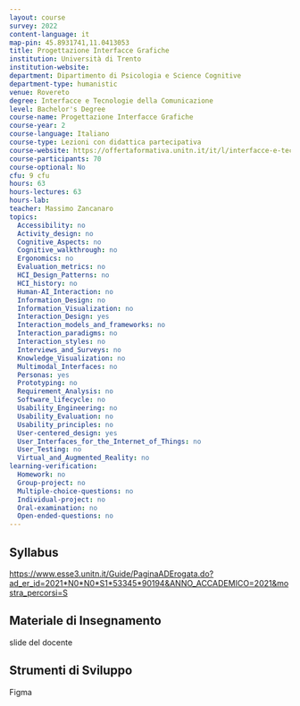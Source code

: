 ```yaml
---
layout: course
survey: 2022
content-language: it
map-pin: 45.8931741,11.0413053
title: Progettazione Interfacce Grafiche
institution: Università di Trento
institution-website:  
department: Dipartimento di Psicologia e Science Cognitive
department-type: humanistic
venue: Rovereto
degree: Interfacce e Tecnologie della Comunicazione
level: Bachelor's Degree
course-name: Progettazione Interfacce Grafiche
course-year: 2
course-language: Italiano
course-type: Lezioni con didattica partecipativa
course-website: https://offertaformativa.unitn.it/it/l/interfacce-e-tecnologie-della-comunicazione
course-participants: 70
course-optional: No
cfu: 9 cfu
hours: 63
hours-lectures: 63
hours-lab: 
teacher: Massimo Zancanaro
topics: 
  Accessibility: no
  Activity_design: no
  Cognitive_Aspects: no
  Cognitive_walkthrough: no
  Ergonomics: no
  Evaluation_metrics: no
  HCI_Design_Patterns: no
  HCI_history: no
  Human-AI_Interaction: no
  Information_Design: no
  Information_Visualization: no
  Interaction_Design: yes
  Interaction_models_and_frameworks: no
  Interaction_paradigms: no
  Interaction_styles: no
  Interviews_and_Surveys: no
  Knowledge_Visualization: no
  Multimodal_Interfaces: no
  Personas: yes
  Prototyping: no
  Requirement_Analysis: no
  Software_lifecycle: no
  Usability_Engineering: no
  Usability_Evaluation: no
  Usability_principles: no
  User-centered_design: yes
  User_Interfaces_for_the_Internet_of_Things: no
  User_Testing: no
  Virtual_and_Augmented_Reality: no
learning-verification: 
  Homework: no 
  Group-project: no 
  Multiple-choice-questions: no 
  Individual-project: no 
  Oral-examination: no 
  Open-ended-questions: no 
---
```



## Syllabus 
https://www.esse3.unitn.it/Guide/PaginaADErogata.do?ad_er_id=2021*N0*N0*S1*53345*90194&ANNO_ACCADEMICO=2021&mostra_percorsi=S

## Materiale di Insegnamento 
slide del docente

## Strumenti di Sviluppo 
Figma
